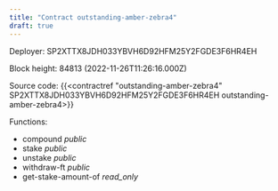 ```yaml
---
title: "Contract outstanding-amber-zebra4"
draft: true
---
```

Deployer: SP2XTTX8JDH033YBVH6D92HFM25Y2FGDE3F6HR4EH


 



Block height: 84813 (2022-11-26T11:26:16.000Z)

Source code: {{<contractref "outstanding-amber-zebra4" SP2XTTX8JDH033YBVH6D92HFM25Y2FGDE3F6HR4EH outstanding-amber-zebra4>}}

Functions:

* compound _public_
* stake _public_
* unstake _public_
* withdraw-ft _public_
* get-stake-amount-of _read_only_
